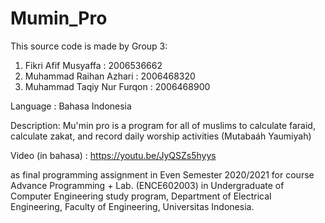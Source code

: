 # Mumin_Pro


This source code is made by 
Group 3: 
1. Fikri Afif Musyaffa       : 2006536662
2. Muhammad Raihan Azhari    : 2006468320
3. Muhammad Taqiy Nur Furqon : 2006468900

Language : Bahasa Indonesia

Description:
Mu'min pro is a program for all of muslims to calculate faraid, calculate zakat, and record daily worship activities (Mutabaáh Yaumiyah)

Video (in bahasa) : https://youtu.be/JyQSZs5hyys

as final programming assignment in Even Semester 2020/2021 for course Advance Programming + Lab. 
(ENCE602003) in Undergraduate of Computer Engineering study program, Department of Electrical Engineering, Faculty of Engineering, Universitas Indonesia.
